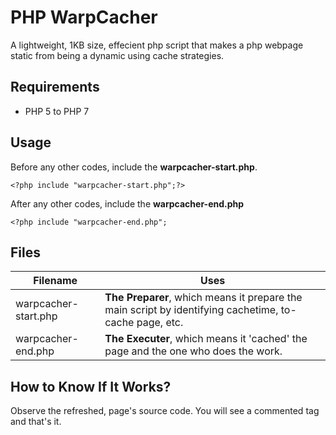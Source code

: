 # PHP WarpCacher
A lightweight, 1KB size, effecient php script that makes a php webpage static from being a dynamic using cache strategies.

## Requirements
 - PHP 5 to PHP 7
## Usage
Before any other codes, include the **warpcacher-start.php**.
```
<?php include "warpcacher-start.php";?>
```
After any other codes, include the **warpcacher-end.php**
```
<?php include "warpcacher-end.php";
```
## Files
| Filename | Uses |
| ------ | ------ |
| warpcacher-start.php | **The Preparer**, which means it prepare the main script by identifying cachetime, to-cache page, etc. |
| warpcacher-end.php | **The Executer**, which means it 'cached' the page and the one who does the work. |

## How to Know If It Works?
Observe the refreshed, page's source code. You will see a commented tag and that's it.
